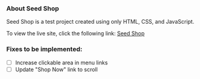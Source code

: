 ### About Seed Shop

Seed Shop is a test project created using only HTML, CSS, and JavaScript.

To view the live site, click the following link: 
[Seed Shop](https://seed-shop.netlify.com/)

### Fixes to be implemented:
- [ ] Increase clickable area in menu links
- [ ] Update "Shop Now" link to scroll
